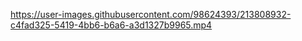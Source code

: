 

https://user-images.githubusercontent.com/98624393/213808932-c4fad325-5419-4bb6-b6a6-a3d1327b9965.mp4

